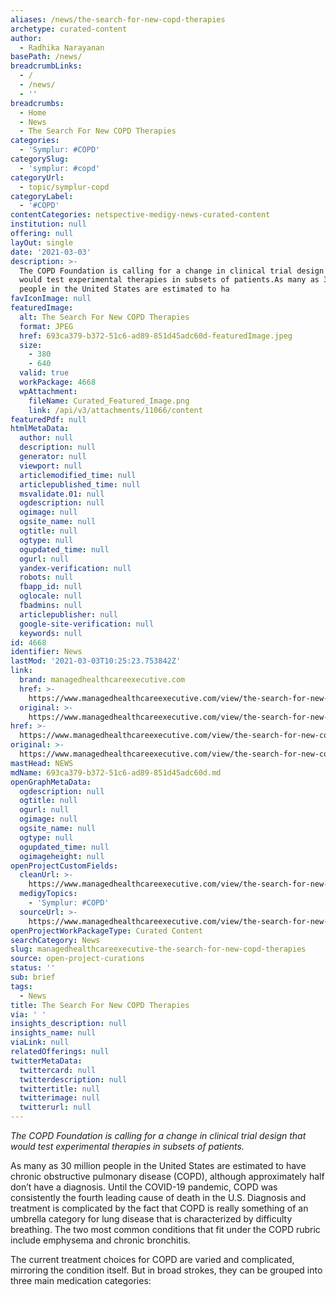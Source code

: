 ```yaml
---
aliases: /news/the-search-for-new-copd-therapies
archetype: curated-content
author:
  - Radhika Narayanan
basePath: /news/
breadcrumbLinks:
  - /
  - /news/
  - ''
breadcrumbs:
  - Home
  - News
  - The Search For New COPD Therapies
categories:
  - 'Symplur: #COPD'
categorySlug:
  - 'symplur: #copd'
categoryUrl:
  - topic/symplur-copd
categoryLabel:
  - '#COPD'
contentCategories: netspective-medigy-news-curated-content
institution: null
offering: null
layOut: single
date: '2021-03-03'
description: >-
  The COPD Foundation is calling for a change in clinical trial design that
  would test experimental therapies in subsets of patients.As many as 30 million
  people in the United States are estimated to ha
favIconImage: null
featuredImage:
  alt: The Search For New COPD Therapies
  format: JPEG
  href: 693ca379-b372-51c6-ad89-851d45adc60d-featuredImage.jpeg
  size:
    - 380
    - 640
  valid: true
  workPackage: 4668
  wpAttachment:
    fileName: Curated_Featured_Image.png
    link: /api/v3/attachments/11066/content
featuredPdf: null
htmlMetaData:
  author: null
  description: null
  generator: null
  viewport: null
  articlemodified_time: null
  articlepublished_time: null
  msvalidate.01: null
  ogdescription: null
  ogimage: null
  ogsite_name: null
  ogtitle: null
  ogtype: null
  ogupdated_time: null
  ogurl: null
  yandex-verification: null
  robots: null
  fbapp_id: null
  oglocale: null
  fbadmins: null
  articlepublisher: null
  google-site-verification: null
  keywords: null
id: 4668
identifier: News
lastMod: '2021-03-03T10:25:23.753842Z'
link:
  brand: managedhealthcareexecutive.com
  href: >-
    https://www.managedhealthcareexecutive.com/view/the-search-for-new-copd-therapies
  original: >-
    https://www.managedhealthcareexecutive.com/view/the-search-for-new-copd-therapies
href: >-
  https://www.managedhealthcareexecutive.com/view/the-search-for-new-copd-therapies
original: >-
  https://www.managedhealthcareexecutive.com/view/the-search-for-new-copd-therapies
mastHead: NEWS
mdName: 693ca379-b372-51c6-ad89-851d45adc60d.md
openGraphMetaData:
  ogdescription: null
  ogtitle: null
  ogurl: null
  ogimage: null
  ogsite_name: null
  ogtype: null
  ogupdated_time: null
  ogimageheight: null
openProjectCustomFields:
  cleanUrl: >-
    https://www.managedhealthcareexecutive.com/view/the-search-for-new-copd-therapies
  medigyTopics:
    - 'Symplur: #COPD'
  sourceUrl: >-
    https://www.managedhealthcareexecutive.com/view/the-search-for-new-copd-therapies
openProjectWorkPackageType: Curated Content
searchCategory: News
slug: managedhealthcareexecutive-the-search-for-new-copd-therapies
source: open-project-curations
status: ''
sub: brief
tags:
  - News
title: The Search For New COPD Therapies
via: ' '
insights_description: null
insights_name: null
viaLink: null
relatedOfferings: null
twitterMetaData:
  twittercard: null
  twitterdescription: null
  twittertitle: null
  twitterimage: null
  twitterurl: null
---
```

<p><i>The COPD Foundation is calling for a change in clinical trial design that would test experimental therapies in subsets of patients.</i></p><p>As many as 30 million people in the United States are estimated to have chronic obstructive pulmonary disease (COPD), although approximately half don’t have a diagnosis. Until the COVID-19 pandemic, COPD was consistently the fourth leading cause of death in the U.S. Diagnosis and treatment is complicated by the fact that COPD is really something of an umbrella category for lung disease that is characterized by difficulty breathing. The two most common conditions that fit under the COPD rubric include emphysema and chronic bronchitis.</p><p>The current treatment choices for COPD are varied and complicated, mirroring the condition itself. But in broad strokes, they can be grouped into three main medication categories:</p>